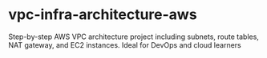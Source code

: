 # vpc-infra-architecture-aws
Step-by-step AWS VPC architecture project including subnets, route tables, NAT gateway, and EC2 instances. Ideal for DevOps and cloud learners
